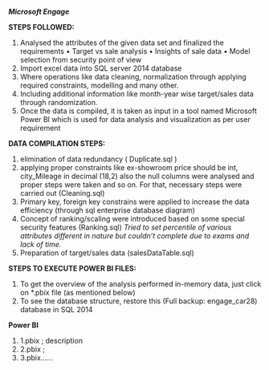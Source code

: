 ***Microsoft Engage*** 

**STEPS FOLLOWED:**
1.	Analysed the attributes of the given data set and finalized the requirements 
    •	Target vs sale analysis
    •	Insights of sale data
    •	Model selection from security point of view
2.	Import excel data into SQL server 2014 database
3.	Where operations like data cleaning, normalization through applying required constraints, modelling and many other.
4.	Including additional information like month-year wise target/sales data through randomization.
5.	Once the data is compiled, it is taken as input in a tool named Microsoft Power BI which is used for data analysis and visualization as per user requirement

**DATA COMPILATION STEPS:**
1.	elimination of data redundancy ( Duplicate.sql )
2.	applying proper constraints like ex-showroom price should be int, city_Mileage in decimal (18,2) also the null columns were analysed and proper steps were taken and so on. For that, necessary steps were carried out (Cleaning.sql)
3.	Primary key, foreign key constrains were applied to increase the data efficiency (through sql enterprise database diagram)
4.	Concept of ranking/scaling were introduced based on some special security features (Ranking.sql)
*Tried to set percentile of various attributes different in nature but couldn’t complete due to exams and lack of time.*
5.	Preparation of target/sales data (salesDataTable.sql)

**STEPS TO EXECUTE POWER BI FILES:**
1.	To get the overview of the analysis performed in-memory data, just click on *.pbix file (as mentioned below) 
2.	To see the database structure, restore this (Full backup: engage_car28) database in SQL 2014

**Power BI**
1) 1.pbix ; description
2) 2.pbix ;
3) 3.pbix......

